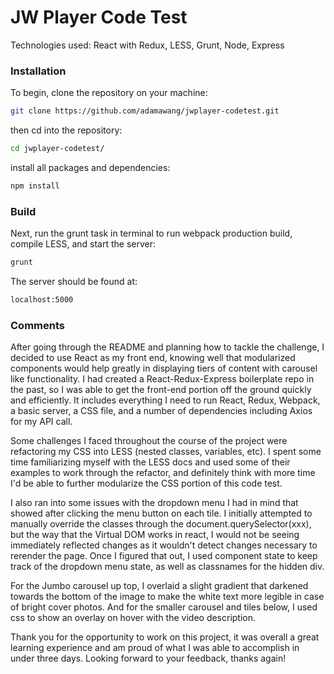 # JW Player Code Test

Technologies used: React with Redux, LESS, Grunt, Node, Express

### Installation
To begin, clone the repository on your machine:

```bash
git clone https://github.com/adamawang/jwplayer-codetest.git
```
then cd into the repository:

```bash
cd jwplayer-codetest/
```

install all packages and dependencies:

```bash
npm install
```

### Build
Next, run the grunt task in terminal to run webpack production build, compile LESS, and start the server:

```bash
grunt
```

The server should be found at:

```bash
localhost:5000
```

### Comments

After going through the README and planning how to tackle the challenge, I decided to use React as my front end, knowing well that modularized components would help greatly in displaying tiers of content with carousel like functionality.  I had created a React-Redux-Express boilerplate repo in the past, so I was able to get the front-end portion off the ground quickly and efficiently. It includes everything I need to run React, Redux, Webpack, a basic server, a CSS file, and a number of dependencies including Axios for my API call.

Some challenges I faced throughout the course of the project were refactoring my CSS into LESS (nested classes, variables, etc). I spent some time familiarizing myself with the LESS docs and used some of their examples to work through the refactor, and definitely think with more time I'd be able to further modularize the CSS portion of this code test.

I also ran into some issues with the dropdown menu I had in mind that showed after clicking the menu button on each tile. I initially attempted to manually override the classes through the document.querySelector(xxx), but the way that the Virtual DOM works in react, I would not be seeing immediately reflected changes as it wouldn't detect changes necessary to rerender the page. Once I figured that out, I used component state to keep track of the dropdown menu state, as well as classnames for the hidden div.

For the Jumbo carousel up top, I overlaid a slight gradient that darkened towards the bottom of the image to make the white text more legible in case of bright cover photos. And for the smaller carousel and tiles below, I used css to show an overlay on hover with the video description.

Thank you for the opportunity to work on this project, it was overall a great learning experience and am proud of what I was able to accomplish in under three days. Looking forward to your feedback, thanks again!
